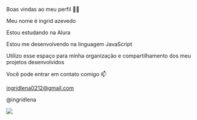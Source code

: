Boas vindas ao meu perfil 💙💙

Meu nome é ingrid azevedo

Estou estudando na Alura

Estou me desenvolvendo na linguagem JavaScript

Utilizo esse espaço para minha organização e compartilhamento dos meu projetos desenvolvidos

Você pode entrar em contato comigo 📫

ingridlena0212@gmail.com

@ingridlena

![](https://media.tenor.com/ua3TjjnYUusAAAAM/disgust.gif)
